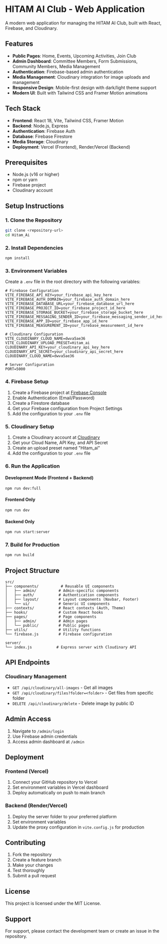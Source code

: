 # HITAM AI Club - Web Application

A modern web application for managing the HITAM AI Club, built with React, Firebase, and Cloudinary.

## Features

- **Public Pages**: Home, Events, Upcoming Activities, Join Club
- **Admin Dashboard**: Committee Members, Form Submissions, Community Members, Media Management
- **Authentication**: Firebase-based admin authentication
- **Media Management**: Cloudinary integration for image uploads and management
- **Responsive Design**: Mobile-first design with dark/light theme support
- **Modern UI**: Built with Tailwind CSS and Framer Motion animations

## Tech Stack

- **Frontend**: React 18, Vite, Tailwind CSS, Framer Motion
- **Backend**: Node.js, Express
- **Authentication**: Firebase Auth
- **Database**: Firebase Firestore
- **Media Storage**: Cloudinary
- **Deployment**: Vercel (Frontend), Render/Vercel (Backend)

## Prerequisites

- Node.js (v16 or higher)
- npm or yarn
- Firebase project
- Cloudinary account

## Setup Instructions

### 1. Clone the Repository

```bash
git clone <repository-url>
cd Hitam_Ai
```

### 2. Install Dependencies

```bash
npm install
```

### 3. Environment Variables

Create a `.env` file in the root directory with the following variables:

```env
# Firebase Configuration
VITE_FIREBASE_API_KEY=your_firebase_api_key_here
VITE_FIREBASE_AUTH_DOMAIN=your_firebase_auth_domain_here
VITE_FIREBASE_DATABASE_URL=your_firebase_database_url_here
VITE_FIREBASE_PROJECT_ID=your_firebase_project_id_here
VITE_FIREBASE_STORAGE_BUCKET=your_firebase_storage_bucket_here
VITE_FIREBASE_MESSAGING_SENDER_ID=your_firebase_messaging_sender_id_here
VITE_FIREBASE_APP_ID=your_firebase_app_id_here
VITE_FIREBASE_MEASUREMENT_ID=your_firebase_measurement_id_here

# Cloudinary Configuration
VITE_CLOUDINARY_CLOUD_NAME=dwva5ae36
VITE_CLOUDINARY_UPLOAD_PRESET=Hitam_ai
CLOUDINARY_API_KEY=your_cloudinary_api_key_here
CLOUDINARY_API_SECRET=your_cloudinary_api_secret_here
CLOUDINARY_CLOUD_NAME=dwva5ae36

# Server Configuration
PORT=5000
```

### 4. Firebase Setup

1. Create a Firebase project at [Firebase Console](https://console.firebase.google.com/)
2. Enable Authentication (Email/Password)
3. Create a Firestore database
4. Get your Firebase configuration from Project Settings
5. Add the configuration to your `.env` file

### 5. Cloudinary Setup

1. Create a Cloudinary account at [Cloudinary](https://cloudinary.com/)
2. Get your Cloud Name, API Key, and API Secret
3. Create an upload preset named "Hitam_ai"
4. Add the configuration to your `.env` file

### 6. Run the Application

#### Development Mode (Frontend + Backend)
```bash
npm run dev:full
```

#### Frontend Only
```bash
npm run dev
```

#### Backend Only
```bash
npm run start:server
```

### 7. Build for Production

```bash
npm run build
```

## Project Structure

```
src/
├── components/          # Reusable UI components
│   ├── admin/          # Admin-specific components
│   ├── auth/           # Authentication components
│   ├── layout/         # Layout components (Navbar, Footer)
│   └── ui/             # Generic UI components
├── contexts/           # React contexts (Auth, Theme)
├── hooks/              # Custom React hooks
├── pages/              # Page components
│   ├── admin/          # Admin pages
│   └── public/         # Public pages
├── utils/              # Utility functions
└── firebase.js         # Firebase configuration

server/
└── index.js           # Express server with Cloudinary API
```

## API Endpoints

### Cloudinary Management
- `GET /api/cloudinary/all-images` - Get all images
- `GET /api/cloudinary/files?folder=<folder>` - Get files from specific folder
- `DELETE /api/cloudinary/delete` - Delete image by public ID

## Admin Access

1. Navigate to `/admin/login`
2. Use Firebase admin credentials
3. Access admin dashboard at `/admin`

## Deployment

### Frontend (Vercel)
1. Connect your GitHub repository to Vercel
2. Set environment variables in Vercel dashboard
3. Deploy automatically on push to main branch

### Backend (Render/Vercel)
1. Deploy the server folder to your preferred platform
2. Set environment variables
3. Update the proxy configuration in `vite.config.js` for production

## Contributing

1. Fork the repository
2. Create a feature branch
3. Make your changes
4. Test thoroughly
5. Submit a pull request

## License

This project is licensed under the MIT License.

## Support

For support, please contact the development team or create an issue in the repository.